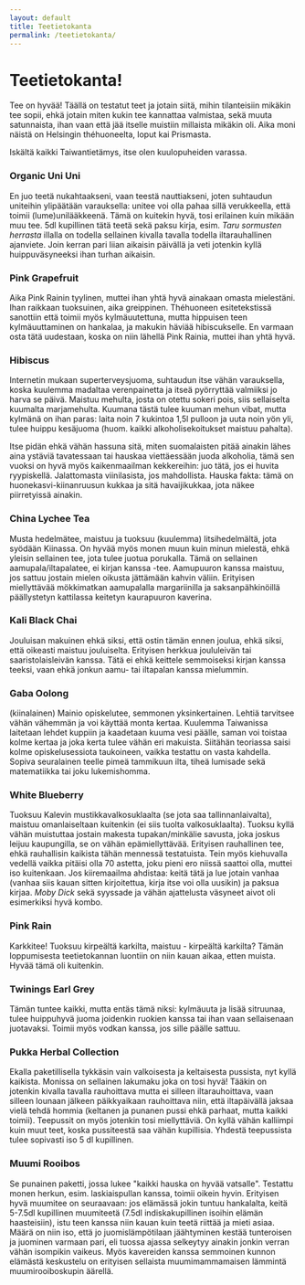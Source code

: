 ```yaml
---
layout: default
title: Teetietokanta
permalink: /teetietokanta/
---
```


# Teetietokanta!

Tee on hyvää! Täällä on testatut teet ja jotain siitä, mihin tilanteisiin mikäkin tee sopii, ehkä jotain miten kukin tee kannattaa valmistaa, sekä muuta satunnaista, ihan vaan että jää itselle muistiin millaista mikäkin oli. Aika moni näistä on Helsingin théhuoneelta, loput kai Prismasta.

Iskältä kaikki Taiwantietämys, itse olen kuulopuheiden varassa.

### Organic Uni Uni

En juo teetä nukahtaakseni, vaan teestä nauttiakseni, joten suhtaudun uniteihin ylipäätään varauksella: unitee voi olla pahaa sillä verukkeella, että toimii (lume)unilääkkeenä. Tämä on kuitekin hyvä, tosi erilainen kuin mikään muu tee. 5dl kupillinen tätä teetä sekä paksu kirja, esim. *Taru sormusten herrasta* illalla on todella sellainen kivalla tavalla todella iltarauhallinen ajanviete. Join kerran pari liian aikaisin päivällä ja veti jotenkin kyllä huippuväsyneeksi ihan turhan aikaisin.

### Pink Grapefruit

Aika Pink Rainin tyylinen, muttei ihan yhtä hyvä ainakaan omasta mielestäni. Ihan raikkaan tuoksuinen, aika greippinen. Théhuoneen esitetekstissä sanottiin että toimii myös kylmäuutettuna, mutta hippuisen teen kylmäuuttaminen on hankalaa, ja makukin häviää hibiscukselle. En varmaan osta tätä uudestaan, koska on niin lähellä Pink Rainia, muttei ihan yhtä hyvä.

### Hibiscus

Internetin mukaan superterveysjuoma, suhtaudun itse vähän varauksella, koska kuulemma madaltaa verenpainetta ja itseä pyörryttää valmiiksi jo harva se päivä. Maistuu mehulta, josta on otettu sokeri pois, siis sellaiselta kuumalta marjamehulta. Kuumana tästä tulee kuuman mehun vibat, mutta kylmänä on ihan paras: laita noin 7 kukintoa 1,5l pulloon ja uuta noin yön yli, tulee huippu kesäjuoma (huom. kaikki alkoholisekoitukset maistuu pahalta).

Itse pidän ehkä vähän hassuna sitä, miten suomalaisten pitää ainakin lähes aina ystäviä tavatessaan tai hauskaa viettäessään juoda alkoholia, tämä sen vuoksi on hyvä myös kaikenmaailman kekkereihin: juo tätä, jos ei huvita ryypiskellä. Jalattomasta viinilasista, jos mahdollista. Hauska fakta: tämä on huonekasvi-kiinanruusun kukkaa ja sitä havaijikukkaa, jota näkee piirretyissä ainakin. 

### China Lychee Tea

Musta hedelmätee, maistuu ja tuoksuu (kuulemma) litsihedelmältä, jota syödään Kiinassa. On hyvää myös monen muun kuin minun mielestä, ehkä yleisin sellainen tee, jota tulee juotua porukalla. Tämä on sellainen aamupala/iltapalatee, ei kirjan kanssa -tee. Aamupuuron kanssa maistuu, jos sattuu jostain mielen oikusta jättämään kahvin väliin. Erityisen miellyttävää mökkimatkan aamupalalla margariinilla ja saksanpähkinöillä päällystetyn kattilassa keitetyn kaurapuuron kaverina.

### Kali Black Chai

Jouluisan makuinen ehkä siksi, että ostin tämän ennen joulua, ehkä siksi, että oikeasti maistuu jouluiselta. Erityisen herkkua joululeivän tai saaristolaisleivän kanssa. Tätä ei ehkä keittele semmoiseksi kirjan kanssa teeksi, vaan ehkä jonkun aamu- tai iltapalan kanssa mielummin.

### Gaba Oolong

(kiinalainen) Mainio opiskelutee, semmonen yksinkertainen. Lehtiä tarvitsee vähän vähemmän ja voi käyttää monta kertaa. Kuulemma Taiwanissa laitetaan lehdet kuppiin ja kaadetaan kuuma vesi päälle, saman voi toistaa kolme kertaa ja joka kerta tulee vähän eri makuista. Siitähän teoriassa saisi kolme opiskelusessiota taukoineen, vaikka testattu on vasta kahdella. Sopiva seuralainen teelle pimeä tammikuun ilta, tiheä lumisade sekä matematiikka tai joku lukemishomma.

### White Blueberry

Tuoksuu Kalevin mustikkavalkosuklaalta (se jota saa tallinnanlaivalta), maistuu omanlaiseltaan kuitenkin (ei siis tuolta valkosuklaalta). Tuoksu kyllä vähän muistuttaa jostain makesta tupakan/minkälie savusta, joka joskus leijuu kaupungilla, se on vähän epämiellyttävää. Erityisen rauhallinen tee, ehkä rauhallisin kaikista tähän mennessä testatuista. Tein myös kiehuvalla vedellä vaikka pitäisi olla 70 astetta, joku pieni ero niissä saattoi olla, muttei iso kuitenkaan. Jos kiiremaailma ahdistaa: keitä tätä ja lue jotain vanhaa (vanhaa siis kauan sitten kirjoitettua, kirja itse voi olla uusikin) ja paksua kirjaa. *Moby Dick* sekä syyssade ja vähän ajattelusta väsyneet aivot oli esimerkiksi hyvä kombo. 

### Pink Rain

Karkkitee! Tuoksuu kirpeältä karkilta, maistuu - kirpeältä karkilta? Tämän loppumisesta teetietokannan luontiin on niin kauan aikaa, etten muista. Hyvää tämä oli kuitenkin.

### Twinings Earl Grey

Tämän tuntee kaikki, mutta entäs tämä niksi: kylmäuuta ja lisää sitruunaa, tulee huippuhyvä juoma joidenkin ruokien kanssa tai ihan vaan sellaisenaan juotavaksi. Toimii myös vodkan kanssa, jos sille päälle sattuu.

### Pukka Herbal Collection

Ekalla paketillisella tykkäsin vain valkoisesta ja keltaisesta pussista, nyt kyllä kaikista. Monissa on sellainen lakumaku joka on tosi hyvä! Tääkin on jotenkin kivalla tavalla rauhoittava mutta ei silleen iltarauhoittava, vaan silleen lounaan jälkeen päikkyaikaan rauhoittava niin, että iltapäivällä jaksaa vielä tehdä hommia (keltanen ja punanen pussi ehkä parhaat, mutta kaikki toimii). Teepussit on myös jotenkin tosi miellyttäviä. On kyllä vähän kalliimpi kuin muut teet, koska pussiteestä saa vähän kupillisia. Yhdestä teepussista tulee sopivasti iso 5 dl kupillinen.

### Muumi Rooibos

Se punainen paketti, jossa lukee "kaikki hauska on hyvää vatsalle". Testattu monen herkun, esim. laskiaispullan kanssa, toimii oikein hyvin. Erityisen hyvä muumitee on seuraavaan: jos elämässä jokin tuntuu hankalalta, keitä 5-7.5dl kupillinen muumiteetä (7.5dl indiskakupillinen isoihin elämän haasteisiin), istu teen kanssa niin kauan kuin teetä riittää ja mieti asiaa. Määrä on niin iso, että jo juomislämpötilaan jäähtyminen kestää tunteroisen ja juominen varmaan pari, eli tuossa ajassa selkeytyy ainakin jonkin verran vähän isompikin vaikeus. Myös kavereiden kanssa semmoinen kunnon elämästä keskustelu on erityisen sellaista muumimammamaisen lämmintä muumirooiboskupin äärellä.

